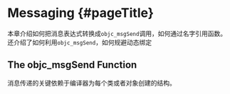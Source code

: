 # Messaging {#pageTitle}

本章介绍如何把消息表达式转换成`objc_msgSend`调用，如何通过名字引用函数。还介绍了如何利用`objc_msgSend`，如何规避动态绑定

## The objc\_msgSend Function

消息传递的关键依赖于编译器为每个类或者对象创建的结构。



